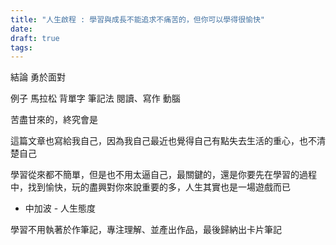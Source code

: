 ```yaml
---
title: "人生啟程 : 學習與成長不能追求不痛苦的，但你可以學得很愉快"
date: 
draft: true
tags:
---
```

結論 勇於面對

例子
馬拉松
背單字
筆記法
閱讀、寫作
動腦

苦盡甘來的，終究會是

這篇文章也寫給我自己，因為我自己最近也覺得自己有點失去生活的重心，也不清楚自己

學習從來都不簡單，但是也不用太逼自己，最關鍵的，還是你要先在學習的過程中，找到愉快，玩的盡興對你來說重要的多，人生其實也是一場遊戲而已

* 中加波 - 人生態度

學習不用執著於作筆記，專注理解、並產出作品，最後歸納出卡片筆記